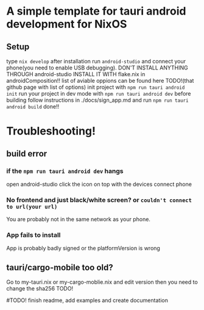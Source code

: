 # A simple template for tauri android development for NixOS

## Setup
type `nix develop`
after installation run `android-studio` and connect your phone(you need to enable USB debugging).
DON'T INSTALL ANYTHING THROUGH android-studio INSTALL IT WITH flake.nix in androidComposition!!
list of aviable oppions can be found here TODO!(that github page with list of options) 
init project with `npm run tauri android init`
run your project in dev mode with `npm run tauri android dev`
before building follow instructions in ./docs/sign_app.md 
and run `npm run tauri android build`
done!!






# Troubleshooting!
## build error
### if the `npm run tauri android dev` hangs 
open android-studio
click the icon on top with the devices
connect phone

### No frontend and just black/white screen? or `couldn't connect to url(your url)`
You are probably not in the same network as your phone.

### App fails to install 
App is probably badly signed or the platformVersion is wrong

## tauri/cargo-mobile too old? 
Go to my-tauri.nix or my-cargo-moblie.nix and edit version
then you need to change the sha256
TODO!


#TODO! finish readme, add examples and create documentation
